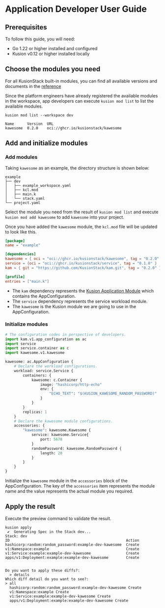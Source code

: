 # Application Developer User Guide

## Prerequisites

To follow this guide, you will need:

- Go 1.22 or higher installed and configured
- Kusion v0.12 or higher installed locally

## Choose the modules you need

For all KusionStack built-in modules, you can find all available versions and documents in the [reference](../../6-reference/2-modules/index.md)

Since the platform engineers have already registered the available modules in the workspace, app developers can execute `kusion mod list` to list the available modules.

```shell
kusion mod list --workspace dev

Name      Version  URL
kawesome  0.2.0    oci://ghcr.io/kusionstack/kawesome
```

## Add and initialize modules

### Add modules

Taking `kawesome` as an example, the directory structure is shown below:

```shell
example
├── dev
│   ├── example_workspace.yaml
│   ├── kcl.mod
│   ├── main.k
│   └── stack.yaml
└── project.yaml
```

Select the module you need from the result of `kusion mod list` and execute `kusion mod add kawesome` to add `kawesome` into your project.

Once you have added the `kawesome` module, the `kcl.mod` file will be updated to look like this.

``` toml
[package]
name = "example"

[dependencies]
kawesome = { oci = "oci://ghcr.io/kusionstack/kawesome", tag = "0.2.0" }
service = {oci = "oci://ghcr.io/kusionstack/service", tag = "0.1.0" }
kam = { git = "https://github.com/KusionStack/kam.git", tag = "0.2.0" }

[profile]
entries = ["main.k"]
```

- The `kam` dependency represents the [Kusion Application Module](https://github.com/KusionStack/kam.git) which contains the AppConfiguration.
- The `service` dependency represents the service workload module.
- The `kawesome` is the Kusion module we are going to use in the AppConfiguration.

### Initialize modules

```python
# The configuration codes in perspective of developers. 
import kam.v1.app_configuration as ac
import service
import service.container as c
import kawesome.v1.kawesome

kawesome: ac.AppConfiguration {
    # Declare the workload configurations. 
    workload: service.Service {
        containers: {
            kawesome: c.Container {
                image: "hashicorp/http-echo"
                env: {
                    "ECHO_TEXT": "$(KUSION_KAWESOME_RANDOM_PASSWORD)"
                }
            }
        }
        replicas: 1
    }
    # Declare the kawesome module configurations. 
    accessories: {
        "kawesome": kawesome.Kawesome {
            service: kawesome.Service{
                port: 5678
            }
            randomPassword: kawesome.RandomPassword {
                length: 20
            }
        }
    }
}
```

Initialize the `kawesome` module in the `accessories` block of the AppConfiguration. The key of the `accessories` item represents the module name and the value represents the actual module you required.

## Apply the result

Execute the preview command to validate the result.

```shell
kusion apply
 ✔︎  Generating Spec in the Stack dev...
Stack: dev
ID                                                     Action
hashicorp:random:random_password:example-dev-kawesome  Create
v1:Namespace:example                                   Create
v1:Service:example:example-dev-kawesome                Create
apps/v1:Deployment:example:example-dev-kawesome        Create


Do you want to apply these diffs?:
  > details
Which diff detail do you want to see?:
> all
  hashicorp:random:random_password:example-dev-kawesome Create
  v1:Namespace:example Create
  v1:Service:example:example-dev-kawesome Create
  apps/v1:Deployment:example:example-dev-kawesome Create
```